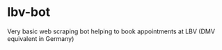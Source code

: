 # lbv-bot
Very basic web scraping bot helping to book appointments at LBV (DMV equivalent in Germany)
